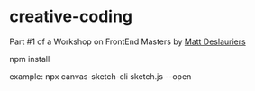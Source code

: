 # creative-coding

Part #1 of a Workshop on FrontEnd Masters by [Matt Deslauriers](https://github.com/mattdesl)

npm install

example:
npx canvas-sketch-cli sketch.js --open
